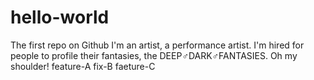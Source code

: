 # hello-world
The first repo on Github
I'm an artist, a performance artist.
I'm hired for people to profile their fantasies, the DEEP♂DARK♂FANTASIES.
Oh my shoulder!
feature-A
fix-B
faeture-C
